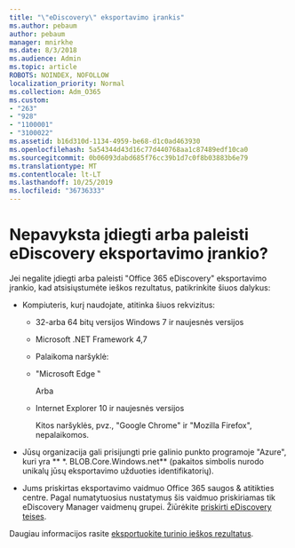 ```yaml
---
title: "\"eDiscovery\" eksportavimo įrankis"
ms.author: pebaum
author: pebaum
manager: mnirkhe
ms.date: 8/3/2018
ms.audience: Admin
ms.topic: article
ROBOTS: NOINDEX, NOFOLLOW
localization_priority: Normal
ms.collection: Adm_O365
ms.custom:
- "263"
- "928"
- "1100001"
- "3100022"
ms.assetid: b16d310d-1134-4959-be68-d1c0ad463930
ms.openlocfilehash: 5a54344d43d16c77d440768aa1c87489edf10ca0
ms.sourcegitcommit: 0b06093dabd685f76cc39b1d7c0f8b03883b6e79
ms.translationtype: MT
ms.contentlocale: lt-LT
ms.lasthandoff: 10/25/2019
ms.locfileid: "36736333"
---
```

# <a name="cant-install-or-run-the-ediscovery-export-tool"></a>Nepavyksta įdiegti arba paleisti eDiscovery eksportavimo įrankio?

Jei negalite įdiegti arba paleisti "Office 365 eDiscovery" eksportavimo įrankio, kad atsisiųstumėte ieškos rezultatus, patikrinkite šiuos dalykus:
  
- Kompiuteris, kurį naudojate, atitinka šiuos rekvizitus:

  - 32-arba 64 bitų versijos Windows 7 ir naujesnės versijos

  - Microsoft .NET Framework 4,7

  - Palaikoma naršyklė:

  - "Microsoft Edge ‟

    Arba

  - Internet Explorer 10 ir naujesnės versijos

    Kitos naršyklės, pvz., "Google Chrome" ir "Mozilla Firefox", nepalaikomos.

- Jūsų organizacija gali prisijungti prie galinio punkto programoje "Azure", kuri yra ** \*. BLOB.Core.Windows.net** (pakaitos simbolis nurodo unikalų jūsų eksportavimo užduoties identifikatorių).

- Jums priskirtas eksportavimo vaidmuo Office 365 saugos &amp; atitikties centre. Pagal numatytuosius nustatymus šis vaidmuo priskiriamas tik eDiscovery Manager vaidmenų grupei. Žiūrėkite [priskirti eDiscovery teises](https://docs.microsoft.com/office365/securitycompliance/assign-ediscovery-permissions).

Daugiau informacijos rasite [eksportuokite turinio ieškos rezultatus](https://docs.microsoft.com/office365/securitycompliance/export-search-results).
  